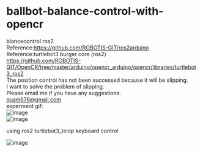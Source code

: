 # ballbot-balance-control-with-opencr  
blancecontrol ros2  
Reference:https://github.com/ROBOTIS-GIT/ros2arduino  
Reference:turtlebot3 burger core (ros2)  
https://github.com/ROBOTIS-GIT/OpenCR/tree/master/arduino/opencr_arduino/opencr/libraries/turtlebot3_ros2  
The position control has not been successed because it will be slipping.  
I want to solve the problem of slipping.  
Please email me if you have any suggestions.  
quaei676@gmail.com  
experment gif:  
![image](https://github.com/quaei676/ballbot-balance-control-with-opencr/blob/ros2/VID_20181223_173748.gif)  
![image](https://github.com/quaei676/ballbot-balance-control-with-opencr/blob/ros2/VID_20181221_222534.gif)  

using ros2 turtlebot3_telop keyboard control

![image](https://github.com/quaei676/ballbot-balance-control-with-opencr/blob/ros2/V_20190301_155723_OC0_Trim%20(Encoded).gif)

